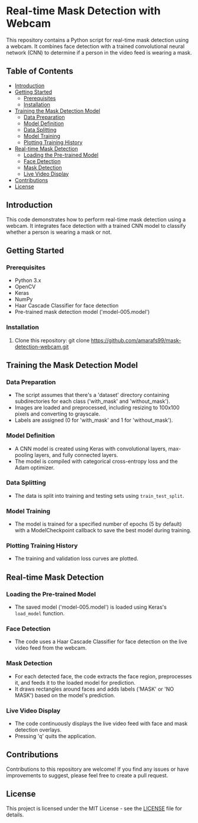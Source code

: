 # Real-time Mask Detection with Webcam

This repository contains a Python script for real-time mask detection using a webcam. It combines face detection with a trained convolutional neural network (CNN) to determine if a person in the video feed is wearing a mask.

## Table of Contents

- [Introduction](#introduction)
- [Getting Started](#getting-started)
  - [Prerequisites](#prerequisites)
  - [Installation](#installation)
- [Training the Mask Detection Model](#training-the-mask-detection-model)
  - [Data Preparation](#data-preparation)
  - [Model Definition](#model-definition)
  - [Data Splitting](#data-splitting)
  - [Model Training](#model-training)
  - [Plotting Training History](#plotting-training-history)
- [Real-time Mask Detection](#real-time-mask-detection)
  - [Loading the Pre-trained Model](#loading-the-pre-trained-model)
  - [Face Detection](#face-detection)
  - [Mask Detection](#mask-detection)
  - [Live Video Display](#live-video-display)
- [Contributions](#contributions)
- [License](#license)

## Introduction

This code demonstrates how to perform real-time mask detection using a webcam. It integrates face detection with a trained CNN model to classify whether a person is wearing a mask or not.

## Getting Started

### Prerequisites

- Python 3.x
- OpenCV
- Keras
- NumPy
- Haar Cascade Classifier for face detection
- Pre-trained mask detection model ('model-005.model')

### Installation

1. Clone this repository:
git clone https://github.com/amarafs99/mask-detection-webcam.git


## Training the Mask Detection Model

### Data Preparation

- The script assumes that there's a 'dataset' directory containing subdirectories for each class ('with_mask' and 'without_mask').
- Images are loaded and preprocessed, including resizing to 100x100 pixels and converting to grayscale.
- Labels are assigned (0 for 'with_mask' and 1 for 'without_mask').

### Model Definition

- A CNN model is created using Keras with convolutional layers, max-pooling layers, and fully connected layers.
- The model is compiled with categorical cross-entropy loss and the Adam optimizer.

### Data Splitting

- The data is split into training and testing sets using `train_test_split`.

### Model Training

- The model is trained for a specified number of epochs (5 by default) with a ModelCheckpoint callback to save the best model during training.

### Plotting Training History

- The training and validation loss curves are plotted.

## Real-time Mask Detection

### Loading the Pre-trained Model

- The saved model ('model-005.model') is loaded using Keras's `load_model` function.

### Face Detection

- The code uses a Haar Cascade Classifier for face detection on the live video feed from the webcam.

### Mask Detection

- For each detected face, the code extracts the face region, preprocesses it, and feeds it to the loaded model for prediction.
- It draws rectangles around faces and adds labels ('MASK' or 'NO MASK') based on the model's prediction.

### Live Video Display

- The code continuously displays the live video feed with face and mask detection overlays.
- Pressing 'q' quits the application.

## Contributions

Contributions to this repository are welcome! If you find any issues or have improvements to suggest, please feel free to create a pull request.

## License

This project is licensed under the MIT License - see the [LICENSE](LICENSE) file for details.
